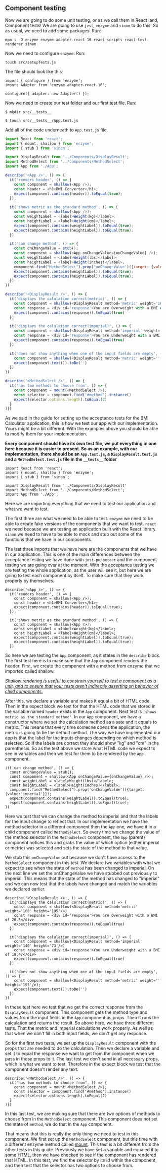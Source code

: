 ## Component testing

Now we are going to do some unit testing, or as we call them in React land, Component tests! We are going to use `jest`, `enzyme` and `sinon` to do this. So as usual, we need to add some packages. Run:

`npm i -D enzyme enzyme-adapter-react-16 react-scripts react-test-renderer sinon`

Now we need to configure `enzyme`. Run:

`touch src/setupTests.js`

The file should look like this:
```
import { configure } from 'enzyme';
import Adapter from 'enzyme-adapter-react-16';

configure({ adapter: new Adapter() }); 
```
Now we need to create our test folder and our first test file. Run:

`$ mkdir src/__tests__`

`$ touch src/__tests__/App.test.js`

Add all of the code underneath to `App.test.js` file.
```js
import React from 'react';
import { mount, shallow } from 'enzyme';
import { stub } from 'sinon';

import DisplayResult from '../Components/DisplayResult';
import MethodSelect from '../Components/MethodSelect';
import App from './App';

describe('<App />', () => {
  it('renders header', () => {
    const component = shallow(<App />);
    const header = <h1>BMI Converter</h1>;
    expect(component.contains(header)).toEqual(true);
  });

  it('shows metric as the standard method', () => {
    const component = shallow(<App />);
    const weightLabel = <label>Weight(kg)</label>;
    const heightLabel = <label>Height(cm)</label>;
    expect(component.contains(weightLabel)).toEqual(true);
    expect(component.contains(heightLabel)).toEqual(true);
  })

  it('can change method', () => {
    const onChangeValue = stub();
    const component = shallow(<App onChangeValue={onChangeValue} />);
    const weightLabel = <label>Weight(lbs)</label>;
    const heightLabel = <label>Height(inches)</label>;
    component.find("MethodSelect").prop('onChangeValue')({target: {value:'imperial'}});
    expect(component.contains(weightLabel)).toEqual(true);
    expect(component.contains(heightLabel)).toEqual(true);
  })
})

describe('<DisplayResult />', () => {
  it('displays the calulation correct(metric)', () => {
    const component = shallow(<DisplayResult method='metric' weight='100' height='195'/>)
    const response = <div id='response'>You are Overweight with a BMI of 26.3</div>
    expect(component.contains(response)).toEqual(true)
  })

  it('displays the calulation correct(imperial)', () => {
    const component = shallow(<DisplayResult method='imperial' weight='140' height='73'/>)
    const response = <div id='response'>You are Underweight with a BMI of 18.47</div>
    expect(component.contains(response)).toEqual(true)
  })

  it('does not show anything when one of the input fields are empty', () => {
    const component = shallow(<DisplayResult method='metric' weight='' height='195'/>);
    expect(component.text()).toBe('')
  })
})

describe('<MethodSelect />', () => {
  it('has two methods to choose from', () => {
    const component = mount(<MethodSelect />);
    const selector = component.find('#method').instance()
    expect(selector.options.length).toEqual(2)
  }
)})
```
As we said in the guide for setting up the acceptance tests for the BMI Calculator application, this is how we test our app with our implementation. Yours might be a bit different. With the examples above you should be able to modify them for your implementation.

**Every component should have its own test file, we put everything in one here because it is easier to present. So as an example, with our implementation, there should be an `App.test.js`, a `DisplayResult.test.js` and a `MethodSelect.test.js` file in the `__tests__` folder**
```
import React from 'react';
import { mount, shallow } from 'enzyme';
import { stub } from 'sinon';

import DisplayResult from '../Components/DisplayResult'
import MethodSelect from '../Components/MethodSelect';
import App from './App';
```

Here we are importing everything that we need to test our application and what we want to test.

The first three are what we need to be able to test. `enzyme` we need to be able to create fake versions of the components that we want to test. `react` we need because we are testing an application built with the React library. `sinon` we need to have to be able to mock and stub out some of the functions that we have in our components.

The last three imports that we have here are the components that we have in our application. This is one of the main differences between the acceptance testing we have done with `jest-puppeteer` and the component testing we are going over at the moment. With the acceptance testing we are testing the whole application, as the user will see it, but here we are going to test each component by itself. To make sure that they work properly by themselves.
```
describe('<App />', () => {
  it('renders header', () => {
    const component = shallow(<App />);
    const header = <h1>BMI Converter</h1>;
    expect(component.contains(header)).toEqual(true);
  });

  it('shows metric as the standard method', () => {
    const component = shallow(<App />);
    const weightLabel = <label>Weight(kg)</label>;
    const heightLabel = <label>Height(cm)</label>;
    expect(component.contains(weightLabel)).toEqual(true);
    expect(component.contains(heightLabel)).toEqual(true);
  })
```
So here we are testing the `App` component, as it states in the `describe` block. The first test here is to make sure that the `App` component renders the header. First, we create the component with a method from enzyme that we imported called shallow.

_[Shallow rendering is useful to constrain yourself to test a component as a unit, and to ensure that your tests aren't indirectly asserting on behavior of child components.](https://github.com/airbnb/enzyme/blob/master/docs/api/shallow.md)_

After this, we declare a variable and makes it equal a bit of HTML code. Then in the expect block we test for that the HTML code that we stored in the variable named `header` exists in the `App` component. Next test is `'shows metric as the standard method'`. In our `App` component, we have a constructor where we set the calculation method as a sate and it equals to metric. This means that every time someone opens the application, the metric is going to be the default method. The way we have implemented our app is that the label for the inputs changes depending on which method is selected. So if the labels are correct they should show "kg" and "cm" in the parenthesis. So as the test above we store what HTML code we expect to see in variables and then we test for them to be rendered by the `App` component.
```
it('can change method', () => {
  const onChangeValue = stub();
  const component = shallow(<App onChangeValue={onChangeValue} />);
  const weightLabel = <label>Weight(lbs)</label>;
  const heightLabel = <label>Height(inches)</label>;
  component.find("MethodSelect").prop('onChangeValue')({target: {value:'imperial'}});
  expect(component.contains(weightLabel)).toEqual(true);
  expect(component.contains(heightLabel)).toEqual(true);
})
```
Here we test that we can change the method to imperial and that the labels for the input change to reflect that. In our implementation we have the method selector in a different component then the `Àpp` one, we have it in a child component called `MethodSelect`. So every time we change the value of the method selector in the `MethodSelect` component, the `App` (parent) component notices this and grabs the value of which option (either imperial or metric) was selected and sets the state of the method to that value.

We stub this `onChangeValue` out because we don't have access to the `MethodSelect` component in this test. We declare two variables with what we expect to see when the state of `method` has been changed to imperial. On the next line we set the onChangeValue we have stubbed out previously to imperial. This means that the state of the method has changed to "imperial" and we can now test that the labels have changed and match the variables we declared earlier.
```
describe('<DisplayResult />', () => {
  it('displays the calulation correct(metric)', () => {
    const component = shallow(<DisplayResult method='metric' weight='100' height='195'/>)
    const response = <div id='response'>You are Overweight with a BMI of 26.3</div>
    expect(component.contains(response)).toEqual(true)
  })

  it('displays the calulation correct(imperial)', () => {
    const component = shallow(<DisplayResult method='imperial' weight='140' height='73'/>)
    const response = <div id='response'>You are Underweight with a BMI of 18.47</div>
    expect(component.contains(response)).toEqual(true)
  })

  it('does not show anything when one of the input fields are empty', () => {
    const component = shallow(<DisplayResult method='metric' weight='' height='195'/>);
    expect(component.text()).toBe('')
  })
})
```
In these test here we test that we get the correct response from the `DisplayResult` component. This component gets the method type and values from the input fields in the `App` component as props. Then it runs the calculation and returns the result. So above here, we have three different tests. That the metric and imperial calculations work properly. As well as that when we don't fill in both input fields, we don't get any response.

So for the first two tests, we set up the `DisplayResult` component with the props that are needed to do the calculation. Then we declare a variable and set it to equal the response we want to get from the component when we pass in those props to it. The last test we don't send in all necessary props, which is what we want to test. Therefore in the expect block we test that the component doesn't render any text.
```
describe('<MethodSelect />', () => {
  it('has two methods to choose from', () => {
    const component = mount(<MethodSelect />);
    const selector = component.find('#method').instance()
    expect(selector.options.length).toEqual(2)
  }
)})
```
In this last test, we are making sure that there are two options of methods to choose from in the `MethodSelect` component. This component does not set the state of `method`, we do that in the `App` component.

That means that this is really the only thing we need to test in this component. We first set up the `MethodSelect` component, but this time with a different enzyme method called [mount](https://airbnb.io/enzyme/docs/api/ReactWrapper/mount.html). This test is a bit different from the other tests in this guide. Previously we have set a variable and equaled it to some HTML, then we have checked to see if the component has rendered that HTML. In this test, we find the selector by its id within the component, and then test that the selector has two options to choose from.